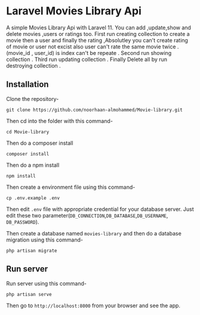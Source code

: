 # Laravel Movies Library Api

A simple Movies Library Api with Laravel 11.
You can add ,update,show and delete movies ,users or ratings too.
First run creating collection to create a movie then a user and finally the rating ,Absolutley you can't create rating of movie or user not excist also user can't rate the same movie twice .
(movie_id , user_id) is index can't be repeate .
Second run showing collection .
Third run updating collection .
Finally Delete all by run destroying collection .
##

## Installation

Clone the repository-

```
git clone https://github.com/noorhaan-almohammed/Movie-library.git
```

Then cd into the folder with this command-

```
cd Movie-library
```

Then do a composer install

```
composer install
```

Then do a npm install

```
npm install
```

Then create a environment file using this command-

```
cp .env.example .env
```

Then edit `.env` file with appropriate credential for your database server. Just edit these two parameter(`DB_CONNECTION`,`DB_DATABASE`,`DB_USERNAME`, `DB_PASSWORD`).

Then create a database named `movies-library` and then do a database migration using this command-

```
php artisan migrate
```

## Run server

Run server using this command-

```
php artisan serve
```

Then go to `http://localhost:8000` from your browser and see the app.

